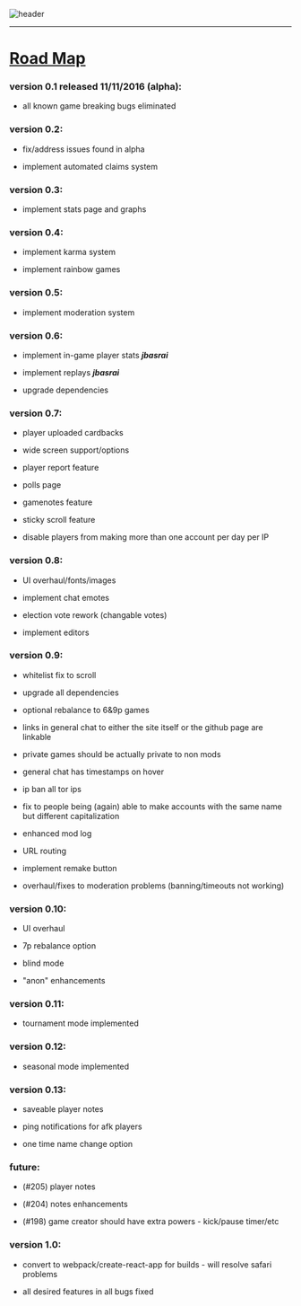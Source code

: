 ![header](https://cdn.discordapp.com/attachments/335071937350860801/357617077881667584/hello1234.jpeg)  

***

# [Road Map](https://github.com/cozuya/secret-hitler/blob/master/docs/roadmap.txt)

### version 0.1 released 11/11/2016 (alpha):

- all known game breaking bugs eliminated


### version 0.2:

- fix/address issues found in alpha

- implement automated claims system


### version 0.3:

- implement stats page and graphs


### version 0.4:

- implement karma system

- implement rainbow games


### version 0.5:

- implement moderation system


### version 0.6:

- implement in-game player stats ***jbasrai***

- implement replays ***jbasrai***

- upgrade dependencies


### version 0.7:

- player uploaded cardbacks

- wide screen support/options

- player report feature

- polls page

- gamenotes feature

- sticky scroll feature

- disable players from making more than one account per day per IP


### version 0.8:

- UI overhaul/fonts/images

- implement chat emotes

- election vote rework (changable votes)

- implement editors


### version 0.9:

- whitelist fix to scroll

- upgrade all dependencies

- optional rebalance to 6&9p games

- links in general chat to either the site itself or the github page are linkable

- private games should be actually private to non mods

- general chat has timestamps on hover

- ip ban all tor ips

- fix to people being (again) able to make accounts with the same name but different capitalization

- enhanced mod log

- URL routing

- implement remake button

- overhaul/fixes to moderation problems (banning/timeouts not working)


### version 0.10:

- UI overhaul

- 7p rebalance option

- blind mode

- "anon" enhancements


### version 0.11:

- tournament mode implemented


### version 0.12:

- seasonal mode implemented


### version 0.13:

- saveable player notes

- ping notifications for afk players

- one time name change option


### future:

- (#205) player notes

- (#204) notes enhancements

- (#198) game creator should have extra powers - kick/pause timer/etc


### version 1.0:

- convert to webpack/create-react-app for builds - will resolve safari problems

- all desired features in all bugs fixed
